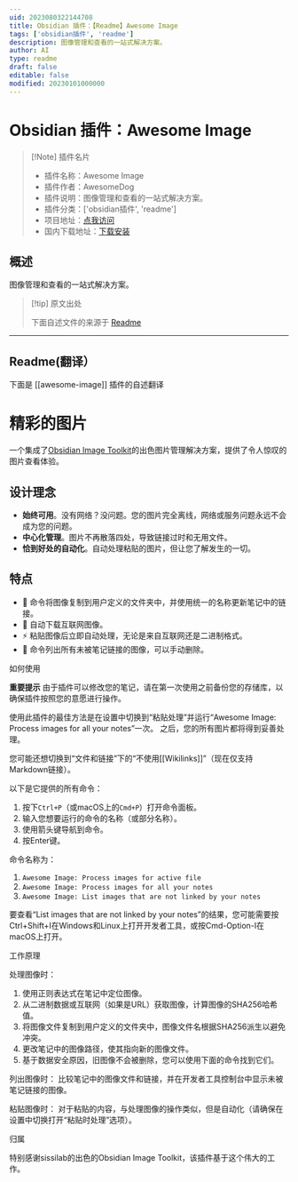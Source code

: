 ```yaml
---
uid: 2023080322144708
title: Obsidian 插件：【Readme】Awesome Image
tags: ['obsidian插件', 'readme']
description: 图像管理和查看的一站式解决方案。
author: AI
type: readme
draft: false
editable: false
modified: 20230101000000
---
```


# Obsidian 插件：Awesome Image

> [!Note] 插件名片
> - 插件名称：Awesome Image
> - 插件作者：AwesomeDog
> - 插件说明：图像管理和查看的一站式解决方案。
> - 插件分类：['obsidian插件', 'readme']
> - 项目地址：[点我访问](https://github.com/AwesomeDog/obsidian-awesome-image)
> - 国内下载地址：[下载安装](https://pkmer.cn/products/plugin/pluginMarket/?awesome-image)

## 概述

图像管理和查看的一站式解决方案。



> [!tip] 原文出处
> 
>下面自述文件的来源于 [Readme](https://ghproxy.net/https://raw.githubusercontent.com/AwesomeDog/obsidian-awesome-image/master/README.md)
> 

---

## Readme(翻译）

下面是 [[awesome-image]] 插件的自述翻译


# 精彩的图片

一个集成了[Obsidian Image Toolkit](https://github.com/sissilab/obsidian-image-toolkit)的出色图片管理解决方案，提供了令人惊叹的图片查看体验。

## 设计理念

- **始终可用**。没有网络？没问题。您的图片完全离线，网络或服务问题永远不会成为您的问题。
- **中心化管理**。图片不再散落四处，导致链接过时和无用文件。
- **恰到好处的自动化**。自动处理粘贴的图片，但让您了解发生的一切。

## 特点

- 💾 命令将图像复制到用户定义的文件夹中，并使用统一的名称更新笔记中的链接。
- 🔗 自动下载互联网图像。
- ⚡ 粘贴图像后立即自动处理，无论是来自互联网还是二进制格式。
- 🔎 命令列出所有未被笔记链接的图像，可以手动删除。

如何使用

**重要提示** 由于插件可以修改您的笔记，请在第一次使用之前备份您的存储库，以确保插件按照您的意愿进行操作。

使用此插件的最佳方法是在设置中切换到“粘贴处理”并运行“Awesome Image: Process images for all your notes”一次。
之后，您的所有图片都将得到妥善处理。

您可能还想切换到“文件和链接”下的“不使用[[Wikilinks]]”（现在仅支持Markdown链接）。

以下是它提供的所有命令：

1. 按下`Ctrl+P`（或macOS上的`Cmd+P`）打开命令面板。
2. 输入您想要运行的命令的名称（或部分名称）。
3. 使用箭头键导航到命令。
4. 按Enter键。

命令名称为：

1. `Awesome Image: Process images for active file`
2. `Awesome Image: Process images for all your notes`
3. `Awesome Image: List images that are not linked by your notes`

要查看“List images that are not linked by your notes”的结果，您可能需要按Ctrl+Shift+I在Windows和Linux上打开开发者工具，或按Cmd-Option-I在macOS上打开。

工作原理

处理图像时：

1. 使用正则表达式在笔记中定位图像。
2. 从二进制数据或互联网（如果是URL）获取图像，计算图像的SHA256哈希值。
3. 将图像文件复制到用户定义的文件夹中，图像文件名根据SHA256派生以避免冲突。
4. 更改笔记中的图像路径，使其指向新的图像文件。
5. 基于数据安全原因，旧图像不会被删除，您可以使用下面的命令找到它们。

列出图像时：
比较笔记中的图像文件和链接，并在开发者工具控制台中显示未被笔记链接的图像。

粘贴图像时：
对于粘贴的内容，与处理图像的操作类似，但是自动化（请确保在设置中切换打开“粘贴时处理”选项）。

归属

特别感谢sissilab的出色的Obsidian Image Toolkit，该插件基于这个伟大的工作。



